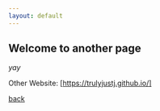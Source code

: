 ```yaml
---
layout: default
---
```


## Welcome to another page

_yay_

Other Website: [https://trulyjustj.github.io/]

[back](./)
